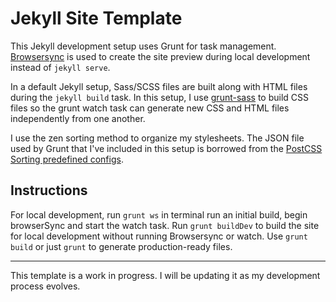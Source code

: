 # Jekyll Site Template

This Jekyll development setup uses Grunt for task management. [Browsersync](https://github.com/BrowserSync/grunt-browser-sync) is used to create the site preview during local development instead of `jekyll serve`.

In a default Jekyll setup, Sass/SCSS files are built along with HTML files during the `jekyll build` task. In this setup, I use [grunt-sass](https://github.com/sindresorhus/grunt-sass) to build CSS files so the grunt watch task can generate new CSS and HTML files independently from one another.

I use the zen sorting method to organize my stylesheets. The JSON file used by Grunt that I've included in this setup is borrowed from the [PostCSS Sorting predefined configs](https://gist.github.com/hudochenkov/b7127590d3013a5982ed90ad63a85306#file-zen-json).

## Instructions

For local development, run `grunt ws` in terminal run an initial build, begin browserSync and start the watch task. Run `grunt buildDev` to build the site for local development without running Browsersync or watch. Use `grunt build` or just `grunt` to generate production-ready files.

---

This template is a work in progress. I will be updating it as my development process evolves.
